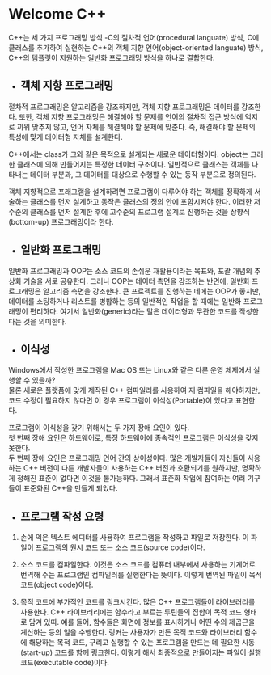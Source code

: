 # Welcome C++
C++는 세 가지 프로그래밍 방식 -C의 절차적 언어(procedural languate) 방식, C에 클래스를 추가하여 실현하는 C++의 객체 지향 언어(object-oriented languate) 방식, C++의 템플릿이 지원하는 일반화 프로그래밍 방식을 하나로 결합한다.

* ## 객체 지향 프로그래밍
절차적 프로그래밍은 알고리즘을 강조하지만, 객체 지향 프로그래밍은 데이터를 강조한다. 또한, 객체 지향 프로그래밍은 해결해야 할 문제를 언어의 절차적 접근 방식에 억지로 끼워 맞추지 않고, 언어 자체를 해결해야 할 문제에 맞춘다. 즉, 해결해야 할 문제의 특성에 맞게 데이터형 자체를 설계한다.

C++에서는 class가 그와 같은 목적으로 설계되는 새로운 데이터형이다. object는 그러한 클래스에 의해 만들어지는 특정한 데이터 구조이다. 일반적으로 클래스는 객체를 나타내는 데이터 부분과, 그 데이터를 대상으로 수행할 수 있는 동작 부분으로 정의된다.

객체 지향적으로 프래그램을 설계하려면 프로그램이 다루어야 하는 객체를 정확하게 서술하는 클래스를 먼저 설계하고 동작은 클래스의 정의 안에 포함시켜야 한다. 이러한 저수준의 클래스를 먼저 설계한 후에 고수준의 프로그램 설계로 진행하는 것을 상향식(bottom-up) 프로그래밍이라 한다.

* ## 일반화 프로그래밍
일반화 프로그래밍과 OOP는 소스 코드의 손쉬운 재활용이라는 목표와, 포괄 개념의 추상화 기술을 서로 공유한다. 그러나 OOP는 데이터 측면을 강조하는 반면에, 일반화 프로그래밍은 알고리즘 측면을 강조한다. 큰 프로젝트를 진행하는 데에는 OOP가 좋지만, 데이터를 소팅하거나 리스트를 병합하는 등의 일반적인 작업을 할 때에는 일반화 프로그래밍이 편리하다. 여기서 일반화(generic)라는 말은 데이터형과 무관한 코드를 작성한다는 것을 의미한다.

* ## 이식성
Windows에서 작성한 프로그램을 Mac OS 또는 Linux와 같은 다른 운영 체제에서 실행할 수 있을까?  
물론 새로운 플랫폼에 맞게 제작된 C++ 컴파일러를 사용하여 재 컴파일을 해야하지만, 코드 수정이 필요하지 않다면 이 경우 프로그램이 이식성(Portable)이 있다고 표현한다.

프로그램이 이식성을 갖기 위해서는 두 가지 장애 요인이 있다.  
첫 번째 장애 요인은 하드웨어로, 특정 하드웨어에 종속적인 프로그램은 이식성을 갖지 못한다.  
두 번째 장애 요인은 프로그래밍 언어 간의 상이성이다. 많은 개발자들이 자신들이 사용하는 C++ 버전이 다른 개발자들이 사용하는 C++ 버전과 호환되기를 원하지만, 명확하게 정해진 표준이 없다면 이것을 불가능하다. 그래서 표준화 작업에 참여하는 여러 기구들이 표준화된 C++을 만들게 되었다.

* ## 프로그램 작성 요령
1. 손에 익은 텍스트 에디터를 사용하여 프로그램을 작성하고 파일로 저장한다. 이 파일이 프로그램의 원시 코드 또는 소스 코드(source code)이다.  

2. 소스 코드를 컴파일한다. 이것은 소스 코드를 컴퓨터 내부에서 사용하는 기계어로 번역해 주는 프로그램인 컴파일러를 실행한다는 뜻이다. 이렇게 번역된 파일이 목적 코드(object code)이다.

3. 목적 코드에 부가적인 코드를 링크시킨다. 많은 C++ 프로그램들이 라이브러리를 사용한다. C++ 라이브러리에는 함수라고 부르는 루틴들의 집합이 목적 코드 형태로 담겨 있따. 예를 들어, 함수들은 화면에 정보를 표시하거나 어떤 수의 제곱근을 계산하는 등의 일을 수행한다. 링커는 사용자가 만든 목적 코드와 라이브러리 함수에 해당하는 목적 코드, 구리고 실행할 수 있는 프로그램을 만드는 데 필요한 시동(start-up) 코드를 함께 링크한다. 이렇게 해서 최종적으로 만들어지는 파일이 실행 코드(executable code)이다.